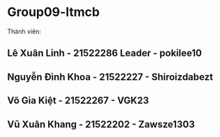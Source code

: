 # Group09-ltmcb

Thành viên:
## Lê Xuân Linh - 21522286 Leader - pokilee10
## Nguyễn Đình Khoa - 21522227 - Shiroizdabezt
## Võ Gia Kiệt - 21522267 - VGK23
## Vũ Xuân Khang - 21522202 - Zawsze1303
